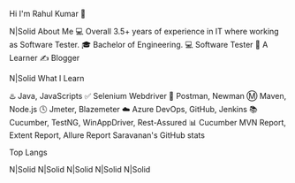 Hi I'm Rahul Kumar 👋

N|Solid About Me
💻 Overall 3.5+ years of experience in IT where working as Software Tester.
🎓 Bachelor of Engineering.
💻 Software Tester
📖 A Learner
✍️ Blogger

N|Solid What I Learn

♨️ Java, JavaScripts
✅ Selenium Webdriver
🚀 Postman, Newman
Ⓜ️ Maven, Node.js
🕓 Jmeter, Blazemeter
☁️ Azure DevOps, GitHub, Jenkins
📚 Cucumber, TestNG, WinAppDriver, Rest-Assured
📊 Cucumber MVN Report, Extent Report, Allure Report
Saravanan's GitHub stats

Top Langs

N|Solid N|Solid N|Solid N|Solid N|Solid
